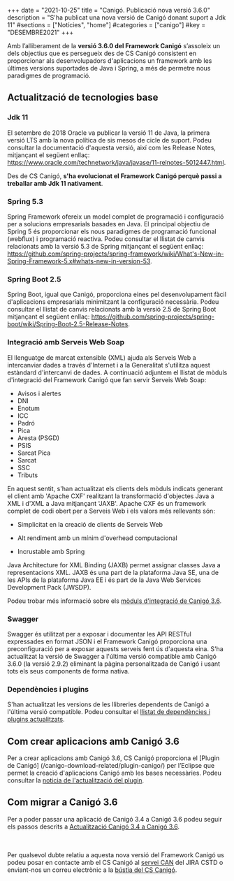+++
date        = "2021-10-25"
title       = "Canigó. Publicació nova versió 3.6.0"
description = "S'ha publicat una nova versió de Canigó donant suport a Jdk 11"
#sections    = ["Notícies", "home"]
#categories  = ["canigo"]
#key         = "DESEMBRE2021"
+++

Amb l’alliberament de la **versió 3.6.0 del Framework Canigó** s’assoleix un dels objectius que es persegueix
des de CS Canigó consistent en proporcionar als desenvolupadors d'aplicacions un framework amb les últimes
versions suportades de Java i Spring, a més de permetre nous paradigmes de programació.


## Actualització de tecnologies base

### Jdk 11

El setembre de 2018 Oracle va publicar la versió 11 de Java, la primera versió LTS amb la nova política de sis
mesos de cicle de suport. Podeu consultar la documentació d'aquesta versió, així com les Release Notes, mitjançant el següent enllaç:
https://www.oracle.com/technetwork/java/javase/11-relnotes-5012447.html.

Des de CS Canigó, **s'ha evolucionat el Framework Canigó perquè passi a treballar amb Jdk 11 nativament**.

### Spring 5.3

Spring Framework ofereix un model complet de programació i configuració per a solucions empresarials basades en Java.
El principal objectiu de Spring 5 és proporcionar els nous paradigmes de programació funcional (webflux) i programació reactiva.
Podeu consultar el llistat de canvis relacionats amb la versió 5.3 de Spring mitjançant el següent enllaç:
https://github.com/spring-projects/spring-framework/wiki/What's-New-in-Spring-Framework-5.x#whats-new-in-version-53.

### Spring Boot 2.5

Spring Boot, igual que Canigó, proporciona eines pel desenvolupament fàcil d'aplicacions empresarials minimitzant la
configuració necessària. Podeu consultar el llistat de canvis relacionats amb la versió 2.5 de Spring Boot mitjançant
el següent enllaç: https://github.com/spring-projects/spring-boot/wiki/Spring-Boot-2.5-Release-Notes.

### Integració amb Serveis Web Soap

El llenguatge de marcat extensible (XML) ajuda als Serveis Web a intercanviar dades a través d'Internet i a la
Generalitat s'utilitza aquest estàndard d'intercanvi de dades. A continuació adjuntem el llistat de mòduls d'integració
del Framework Canigó que fan servir Serveis Web Soap:

- Avisos i alertes
- DNI
- Enotum
- ICC
- Padró
- Pica
- Aresta (PSGD)
- PSIS
- Sarcat Pica
- Sarcat
- SSC
- Tributs

En aquest sentit, s'han actualitzat els clients dels mòduls indicats generant el client amb 'Apache CXF'
realitzant la transformació d'objectes Java a XML i d'XML a Java mitjançant 'JAXB'. Apache CXF és un framework complet
de codi obert per a Serveis Web i els valors més rellevants són:

- Simplicitat en la creació de clients de Serveis Web

- Alt rendiment amb un mínim d'overhead computacional

- Incrustable amb Spring

Java Architecture for XML Binding (JAXB) permet assignar classes Java a representacions XML. JAXB és una part
de la plataforma Java SE, una de les APIs de la plataforma Java EE i és part de la Java Web Services
Development Pack (JWSDP).

Podeu trobar més informació sobre els [mòduls d'integració de Canigó 3.6](/canigo-documentacio-versions-36/integracio/).

### Swagger

Swagger és utilitzat per a exposar i documentar les API RESTful expressades en format JSON i el Framework
Canigó proporciona una preconfiguració per a exposar aquests serveis fent ús d'aquesta eina.
S'ha actualitzat la versió de Swagger a l'última versió compatible amb Canigó 3.6.0 (la versió 2.9.2)
eliminant la pàgina personalitzada de Canigó i usant tots els seus components de forma nativa.

### Dependències i plugins

S'han actualitzat les versions de les llibreries dependents de Canigó a l'última versió compatible. Podeu consultar
el [llistat de dependències i plugins actualitzats](/canigo/download/canigo-36/).

## Com crear aplicacions amb Canigó 3.6

Per a crear aplicacions amb Canigó 3.6, CS Canigó proporciona el [Plugin de Canigó]
(/canigo-download-related/plugin-canigo/) per l’Eclipse que permet la creació d'aplicacions Canigó amb les bases necessàries.
Podeu consultar la [noticia de l'actualització del plugin](/noticies/2021-10-25-CAN-Actualitzacio_archetype_1_7_0_plugin_eclipse_1_8_0/).

## Com migrar a Canigó 3.6

Per a poder passar una aplicació de Canigó 3.4 a Canigó 3.6 podeu seguir els passos descrits a
[Actualització Canigó 3.4 a Canigó 3.6](/howtos/2021-10-Howto-Actualitzacio_Canigo3_4_Canigo3_6/).

<br/><br/>
Per qualsevol dubte relatiu a aquesta nova versió del Framework Canigó us podeu posar en contacte amb el
CS Canigó al [servei CAN](https://cstd.ctti.gencat.cat/jiracstd/projects/CAN) del JIRA CSTD o enviant-nos un
correu electrònic a la [bústia del CS Canigó](mailto:oficina-tecnica.canigo.ctti@gencat.cat).
